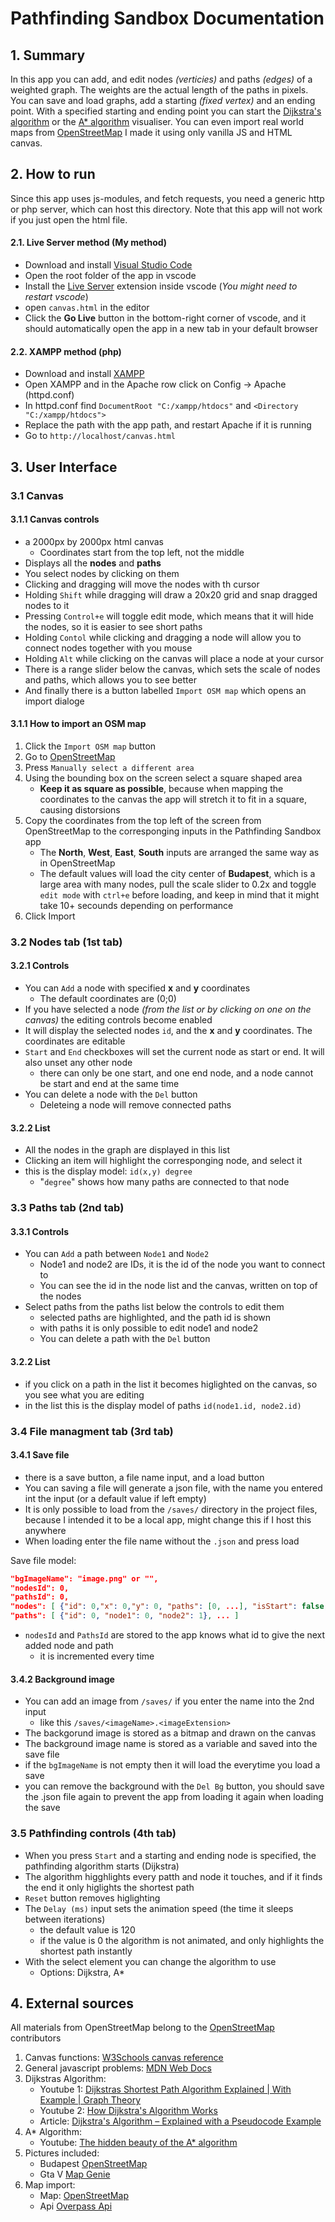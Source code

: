 # Pathfinding Sandbox Documentation
## 1. Summary
In this app you can add, and edit nodes *(verticies)* and paths *(edges)* of a weighted graph. The weights are the actual length of the paths in pixels. You can save and load graphs, add a starting *(fixed vertex)* and an ending point. With a specified starting and ending point you can start the [Dijkstra's algorithm](https://en.wikipedia.org/wiki/Dijkstra%27s_algorithm) or the [A* algorithm](https://en.wikipedia.org/wiki/A*_search_algorithm) visualiser.
You can even import real world maps from [OpenStreetMap](https://www.openstreetmap.org)
I made it using only vanilla JS and HTML canvas.

## 2. How to run
Since this app uses js-modules, and fetch requests, you need a generic http or php server, which can host this directory. Note that this app will not work if you just open the html file.

#### 2.1. Live Server method (My method)

 - Download and install [Visual Studio Code](https://code.visualstudio.com/) 
 - Open the root folder of the app in vscode
 - Install the [Live Server](https://marketplace.visualstudio.com/items?itemName=ritwickdey.LiveServer) extension inside vscode (*You might need to restart vscode*)
 - open `canvas.html` in the editor
 - Click the **Go Live** button in the bottom-right corner of vscode, and it should automatically open the app in a new tab in your default browser
#### 2.2. XAMPP method (php)
- Download and install [XAMPP](https://www.apachefriends.org/)
- Open XAMPP and in the Apache row click on Config -> Apache (httpd.conf)
- In httpd.conf find `DocumentRoot "C:/xampp/htdocs"` and `<Directory "C:/xampp/htdocs">`
- Replace the path with the app path, and restart Apache if it is running
- Go to `http://localhost/canvas.html`

## 3. User Interface
### 3.1 Canvas
#### 3.1.1 Canvas controls
- a 2000px by 2000px html canvas
	- Coordinates start from the top left, not the middle
- Displays all the **nodes** and **paths**
- You select nodes by clicking on them
- Clicking and dragging will move the nodes with th cursor
- Holding `Shift` while dragging will draw a 20x20 grid and snap dragged nodes to it
- Pressing `Control+e` will toggle edit mode, which means that it will hide the nodes, so it is easier to see short paths
- Holding `Contol` while clicking and dragging a node will allow you to connect nodes together with you mouse
- Holding `Alt` while clicking on the canvas will place a node at your cursor
- There is a range slider below the canvas, which sets the scale of nodes and paths, which allows you to see better
- And finally there is a button labelled `Import OSM map` which opens an import dialoge
#### 3.1.1 How to import an OSM map
1. Click the `Import OSM map` button
2. Go to [OpenStreetMap](https://www.openstreetmap.org/export)
3. Press `Manually select a different area`
4. Using the bounding box on the screen select a square shaped area
	- **Keep it as square as possible**, because when mapping the coordinates to the canvas the app will stretch it to fit in a square, causing distorsions
5. Copy the coordinates from the top left of the screen from OpenStreetMap to the corresponging inputs in the Pathfinding Sandbox app
	- The **North**, **West**, **East**, **South** inputs are arranged the same way as in OpenStreetMap
	- The default values will load the city center of **Budapest**, which is a large area with many nodes, pull the scale slider to 0.2x and toggle `edit mode` with `ctrl+e` before loading, and keep in mind that it might take 10+ secounds depending on performance
6. Click Import
### 3.2 Nodes tab (1st tab)
#### 3.2.1 Controls
- You can `Add` a node with specified **x** and **y** coordinates
	- The default coordinates are (0;0)
- If you have selected a node *(from the list or by clicking on one on the canvas)* the editing controls become enabled
- It will display the selected nodes `id`, and the **x** and **y** coordinates. The coordinates are editable
- `Start` and `End` checkboxes will set the current node as start or end. It will also unset any other node
	- there can only be one start, and one end node, and a node cannot be start and end at the same time
- You can delete a node with the `Del` button
  - Deleteing a node will remove connected paths
#### 3.2.2 List
- All the nodes in the graph are displayed in this list
- Clicking an item will highlight the corresponging node, and select it
- this is the display model: `id(x,y) degree`
	- "`degree`" shows how many paths are connected to that node
### 3.3 Paths tab (2nd tab)
#### 3.3.1 Controls
- You can `Add` a path between `Node1` and `Node2`
	- Node1 and node2 are IDs, it is the id of the node you want to connect to
	- You can see the id in the node list and the canvas, written on top of the nodes
- Select paths from the paths list below the controls to edit them
	- selected paths are highlighted, and the path id is shown
	- with paths it is only possible to edit node1 and node2
	- You can delete a path with the `Del` button
#### 3.2.2 List
- if you click on a path in the list it becomes higlighted on the canvas, so you see what you are editing 
- in the list this is the display model of paths `id(node1.id, node2.id)`
### 3.4 File managment tab (3rd tab)
#### 3.4.1 Save file
- there is a save button, a file name input, and a load button
- You can saving a file will generate a json file, with the name you entered int the input (or a default value if left empty) 
- It is only possible to load from the `/saves/` directory in the project files, because I intended it to be a local app, might change this if I host this anywhere
- When loading enter the file name without the `.json` and press load

Save file model:
```json
"bgImageName": "image.png" or "",
"nodesId": 0,
"pathsId": 0,
"nodes": [ {"id": 0,"x": 0,"y": 0, "paths": [0, ...], "isStart": false, "isEnd": false}, ... ]
"paths": [ {"id": 0, "node1": 0, "node2": 1}, ... ]
```
- `nodesId` and `PathsId` are stored to the app knows what id to give the next added node and path
	- it is incremented every time
#### 3.4.2 Background image
- You can add an image from `/saves/` if you enter the name into the 2nd input
	- like this `/saves/<imageName>.<imageExtension>`
- The backgorund image is stored as a bitmap and drawn on the canvas
- The background image name is stored as a variable and saved into the save file
- if the `bgImageName` is not empty then it will load the everytime you load a save
- you can remove the background with the `Del Bg` button, you should save the .json file again to prevent the app from loading it again when loading the save
### 3.5 Pathfinding controls (4th tab)
- When you press `Start` and a starting and ending node is specified, the pathfinding algorithm starts (Dijkstra)
- The algorithm higghlights every patth and node it touches, and if it finds the end it only higlights the shortest path
- `Reset` button removes higlighting
- The `Delay (ms)` input sets the animation speed (the time it sleeps between iterations)
	- the default value is 120
	- if the value is 0 the algorithm is not animated, and only highlights the shortest path instantly
- With the select element you can change the algorithm to use
	- Options: Dijkstra, A*

## 4. External sources
All materials from OpenStreetMap belong to the [OpenStreetMap](https://www.openstreetmap.org/copyright) contributors

1. Canvas functions: [W3Schools canvas reference](https://www.w3schools.com/tags/ref_canvas.asp)
2. General javascript problems: [MDN Web Docs](https://developer.mozilla.org/en-US/)
3. Dijkstras Algorithm:
	- Youtube 1: [Dijkstras Shortest Path Algorithm Explained | With Example | Graph Theory](https://www.youtube.com/watch?v=bZkzH5x0SKU&t=197s)
	- Youtube 2: [How Dijkstra's Algorithm Works](https://www.youtube.com/watch?v=EFg3u_E6eHU)
	- Article: [Dijkstra's Algorithm – Explained with a Pseudocode Example](https://www.freecodecamp.org/news/dijkstras-algorithm-explained-with-a-pseudocode-example/)
4. A* Algorithm:
	- Youtube: [The hidden beauty of the A* algorithm](https://www.youtube.com/watch?v=A60q6dcoCjw)
5. Pictures included:
	- Budapest [OpenStreetMap](https://www.openstreetmap.org/#map=12/47.5242/19.0805)
	- Gta V [Map Genie](https://gta-5-map.com/)
6. Map import:
	- Map: [OpenStreetMap](https://www.openstreetmap.org/)
	- Api [Overpass Api](https://overpass-api.de/)